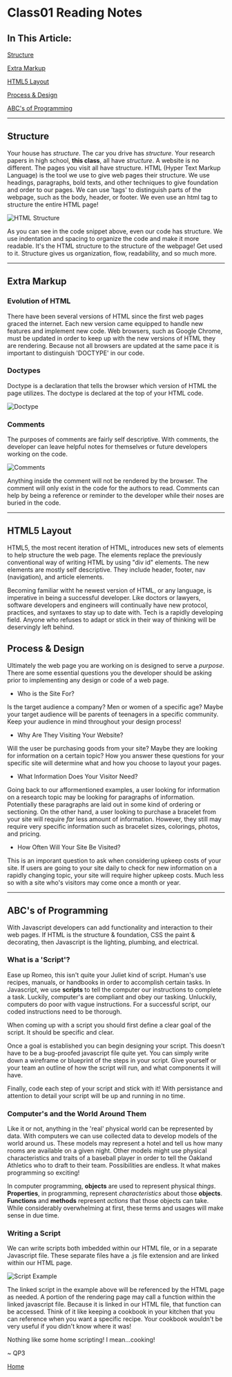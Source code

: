 # Class01 Reading Notes

## In This Article:

[Structure](#structure)

[Extra Markup](#markup)

[HTML5 Layout](#layout)

[Process & Design](#design)

[ABC's of Programming](#abcs)

---

<a name="structure"></a>

## Structure

Your house has *structure*.  The car you drive has *structure*.  Your research papers in high school, **this class**, all have *structure*.  A website is no different.  The pages you visit all have structure.  HTML (Hyper Text Markup Language) is the tool we use to give web pages their structure.  We use headings, paragraphs, bold texts, and other techniques to give foundation and order to our pages.  We can use 'tags' to distinguish parts of the webpage, such as the body, header, or footer.  We even use an html tag to structure the entire HTML page! 

![HTML Structure](../images/htmlstructure.png)

As you can see in the code snippet above, even our code has structure.  We use indentation and spacing to organize the code and make it more readable.  It's the HTML structure to the structure of the webpage!  Get used to it.  Structure gives us organization, flow, readability, and so much more. 

---
<a name="markup"></a>

## Extra Markup

### Evolution of HTML

There have been several versions of HTML since the first web pages graced the internet.  Each new version came equipped to handle new features and implement new code.  Web browsers, such as Google Chrome, must be updated in order to keep up with the new versions of HTML they are rendering.  Because not all browsers are updated at the same pace it is important to distinguish 'DOCTYPE' in our code.

### Doctypes

Doctype is a declaration that tells the browser which version of HTML the page utilizes.  The doctype is declared at the top of your HTML code. 

![Doctype](../images/doctype.png)

### Comments

The purposes of comments are fairly self descriptive.  With comments, the developer can leave helpful notes for themselves or future developers working on the code.  

![Comments](../images/comments.png)

Anything inside the comment will not be rendered by the browser.  The comment will only exist in the code for the authors to read.  Comments can help by being a reference or reminder to the developer while their noses are buried in the code.

---
<a name="layout"></a>

## HTML5 Layout

HTML5, the most recent iteration of HTML, introduces new sets of elements to help structure the web page.   The elements replace the previously conventional way of writing HTML by using "div id" elements.  The new elements are mostly self descriptive.  They include header, footer, nav (navigation), and article elements.  

Becoming familiar witht he newest version of HTML, or any language, is imperative in being a successful developer.  Like doctors or lawyers, software developers and engineers will continually have new protocol, practices, and syntaxes to stay up to date with.  Tech is a rapidly developing field.  Anyone who refuses to adapt or stick in their way of thinking will be deservingly left behind.  

<a name="design"></a>

## Process & Design

Ultimately the web page you are working on is designed to serve a *purpose*.  There are some essential questions you the developer should be asking prior to implementing any design or code of a web page.  

* Who is the Site For?

Is the target audience a company?  Men or women of a specific age?  Maybe your target audience will be parents of teenagers in a specific community.  Keep your audience in mind throughout your design process!

* Why Are They Visiting Your Website?

Will the user be purchasing goods from your site?  Maybe they are looking for information on a certain topic?  How you answer these questions for your specific site will determine what and how you choose to layout your pages. 

* What Information Does Your Visitor Need?

Going back to our afformentioned examples, a user looking for information on a research topic may be looking for paragraphs of information.  Potentially these paragraphs are laid out in some kind of ordering or sectioning.  On the other hand, a user looking to purchase a bracelet from your site will require *far* less amount of information.  However, they still may require very specific information such as bracelet sizes, colorings, photos, and pricing.  

* How Often Will Your Site Be Visited?

This is an imporant question to ask when considering upkeep costs of your site.  If users are going to your site daily to check for new information on a rapidly changing topic, your site will require higher upkeep costs.  Much less so with a site who's visitors may come once a month or year. 

---
<a name="abcs"></a> 

## ABC's of Programming

With Javascript developers can add functionality and interaction to their web pages.  If HTML is the structure & foundation, CSS the paint & decorating, then Javascript is the lighting, plumbing, and electrical.  

### What is a 'Script'?

Ease up Romeo, this isn't quite your Juliet kind of script.  Human's use recipes, manuals, or handbooks in order to accomplish certain tasks.  In Javascript, we use **scripts** to tell the computer our instructions to complete a task.  Luckily, computer's are compliant and obey our tasking.  Unluckily, computers do poor with vague instructions.  For a successful script, our coded instructions need to be thorough.  

When coming up with a script you should first define a clear goal of the script.  It should be specific and clear.  

Once a goal is established you can begin designing your script.  This doesn't have to be a bug-proofed javascript file quite yet.  You can simply write down a wireframe or blueprint of the steps in your script.  Give yourself or your team an outline of how the script will run, and what components it will have. 

Finally, code each step of your script and stick with it!  With persistance and attention to detail your script will be up and running in no time.  


### Computer's and the World Around Them

Like it or not, anything in the 'real' physical world can be represented by data.  With computers we can use collected data to develop models of the world around us.  These models may represent a hotel and tell us how many rooms are available on a given night.  Other models might use physical characteristics and traits of a baseball player in order to tell the Oakland Athletics who to draft to their team.  Possibilities are endless.  It what makes programming so exciting!  

In computer programming, **objects** are used to represent physical *things*. **Properties**, in programming, represent *characteristics* about those **objects**.  **Functions** and **methods** represent *actions* that those objects can take.  While considerably overwhelming at first, these terms and usages will make sense in due time. 


### Writing a Script

We can write scripts both imbedded within our HTML file, or in a separate Javascript file.  These separate files have a .js file extension and are linked within our HTML page.

![Script Example](../images/scriptexample.png)


The linked script in the example above will be referenced by the HTML page as needed. A portion of the rendering page may call a function within the linked javascript file.  Because it is linked in our HTML file, that function can be accessed.  Think of it like keeping a cookbook in your kitchen that you can reference when you want a specific recipe.  Your cookbook wouldn't be very useful if you didn't know where it was!

Nothing like some home scripting! I mean...cooking!

~ QP3

[Home](../README.md)